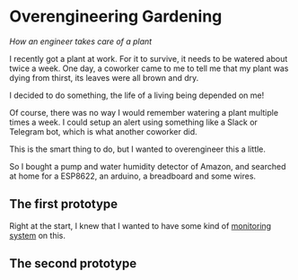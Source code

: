 # Overengineering Gardening
*How an engineer takes care of a plant*

I recently got a plant at work. For it to survive, it needs to be watered about twice a week.
One day, a coworker came to me to tell me that my plant was dying from thirst, its leaves were all brown and dry.

I decided to do something, the life of a living being depended on me!

Of course, there was no way I would remember watering a plant multiple times a week. I could setup an alert using something
like a Slack or Telegram bot, which is what another coworker did.

This is the smart thing to do, but I wanted to overengineer this a little.

So I bought a pump and water humidity detector of Amazon, and searched at home for a ESP8622, an arduino, a breadboard and some wires.


## The first prototype

Right at the start, I knew that I wanted to have some kind of [monitoring system](https://datadoghq.com) on this.

## The second prototype
